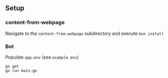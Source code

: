 ## Setup

### content-from-webpage 
Navigate to the `content-from-webpage` subdirectory and execute `bun install`

### Bot
Populate `app.env` (see `example.env`)

```shell
go get
go run main.go
```
